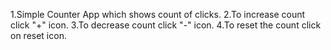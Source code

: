 1.Simple Counter App which shows count of clicks.
2.To increase count click "+" icon.
3.To decrease count click "-" icon.
4.To reset the count click on reset icon.
